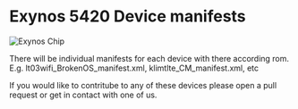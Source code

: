 # Exynos 5420 Device manifests

![Exynos Chip](http://www.androidcentral.com/sites/androidcentral.com/files/postimages/9274/exynos-5-octa.jpg)

There will be individual manifests for each device with there according rom.
E.g. lt03wifi_BrokenOS_manifest.xml, klimtlte_CM_manifest.xml, etc

If you would like to contritube to any of these devices please open a pull request or get in contact with one of us.
